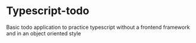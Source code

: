 # Typescript-todo
Basic todo application to practice typescript without a frontend framework
and in an object oriented style
